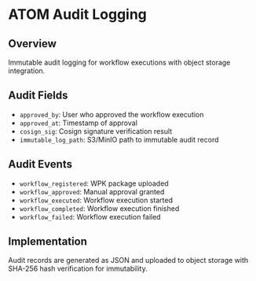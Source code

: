 # ATOM Audit Logging

## Overview
Immutable audit logging for workflow executions with object storage integration.

## Audit Fields
- `approved_by`: User who approved the workflow execution
- `approved_at`: Timestamp of approval
- `cosign_sig`: Cosign signature verification result
- `immutable_log_path`: S3/MinIO path to immutable audit record

## Audit Events
- `workflow_registered`: WPK package uploaded
- `workflow_approved`: Manual approval granted
- `workflow_executed`: Workflow execution started
- `workflow_completed`: Workflow execution finished
- `workflow_failed`: Workflow execution failed

## Implementation
Audit records are generated as JSON and uploaded to object storage with SHA-256 hash verification for immutability.